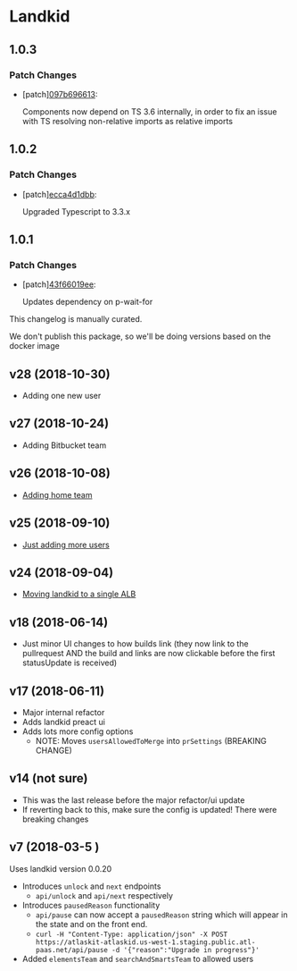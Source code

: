 # Landkid

## 1.0.3

### Patch Changes

- [patch][097b696613](https://bitbucket.org/atlassian/atlaskit-mk-2/commits/097b696613):

  Components now depend on TS 3.6 internally, in order to fix an issue with TS resolving non-relative imports as relative imports

## 1.0.2

### Patch Changes

- [patch][ecca4d1dbb](https://bitbucket.org/atlassian/atlaskit-mk-2/commits/ecca4d1dbb):

  Upgraded Typescript to 3.3.x

## 1.0.1

### Patch Changes

- [patch][43f66019ee](https://bitbucket.org/atlassian/atlaskit-mk-2/commits/43f66019ee):

  Updates dependency on p-wait-for

This changelog is manually curated.

We don't publish this package, so we'll be doing versions based on the docker image

## v28 (2018-10-30)

- Adding one new user

## v27 (2018-10-24)

- Adding Bitbucket team

## v26 (2018-10-08)

- [Adding home team](https://trello.com/c/mPYXBp0G/)

## v25 (2018-09-10)

- [Just adding more users](https://trello.com/c/vuRjKTd4/)

## v24 (2018-09-04)

- [Moving landkid to a single ALB](https://trello.com/c/GjPB5VBb/)

## v18 (2018-06-14)

- Just minor UI changes to how builds link (they now link to the pullrequest AND the build and links are now clickable before the first statusUpdate is received)

## v17 (2018-06-11)

- Major internal refactor
- Adds landkid preact ui
- Adds lots more config options
  - NOTE: Moves `usersAllowedToMerge` into `prSettings` (BREAKING CHANGE)

## v14 (not sure)

- This was the last release before the major refactor/ui update
- If reverting back to this, make sure the config is updated! There were breaking changes

## v7 (2018-03-5 )

Uses landkid version 0.0.20

- Introduces `unlock` and `next` endpoints
  - `api/unlock` and `api/next` respectively
- Introduces `pausedReason` functionality
  - `api/pause` can now accept a `pausedReason` string which will appear in the state and on the
    front end.
  - `curl -H "Content-Type: application/json" -X POST https://atlaskit-atlaskid.us-west-1.staging.public.atl-paas.net/api/pause -d '{"reason":"Upgrade in progress"}'`
- Added `elementsTeam` and `searchAndSmartsTeam` to allowed users

